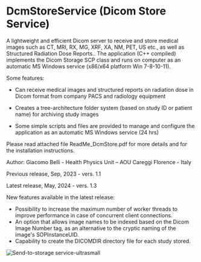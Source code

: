 # DcmStoreService  (Dicom Store Service)

A lightweight and efficient Dicom server to receive and store medical images such as CT, MRI, RX, MG, XRF, XA, NM, PET, US etc., 
as well as Structured Radiation Dose Reports..
The application (C++ compiled) implements the Dicom Storage SCP class and runs on computer as an automatic MS Windows service (x86/x64 platform Win 7-8-10-11).

Some features:
- Can receive medical images and structured reports on radiation dose in Dicom format from company PACS and radiology equipment

- Creates a tree-architecture folder system (based on study ID or patient name) for archiving study images

- Some simple scripts and files are provided to manage and configure the application as an automatic MS Windows service (24 hrs)

Please read attached file ReadMe_DcmStore.pdf for more details and for the installation instructions.
   
Author: Giacomo Belli -
Health Physics Unit – AOU Careggi
Florence - Italy

Previous release, Sep, 2023 - vers. 1.1

Latest release, May, 2024 - vers. 1.3

New features available in the latest release:
- Possibility to increase the maximum number of worker threads to improve performance in case of concurrent client connections.
- An option that allows image names to be indexed based on the Dicom Image Number tag, as an alternative to the cryptic naming of the image's SOPInstanceUID.
- Capability to create the DICOMDIR directory file for each study stored. 


![Send-to-storage service-ultrasmall](https://github.com/giacbli/DcmStoreService/assets/15181782/d3c31ce8-046b-45f6-831f-87aec9ed98c1)

